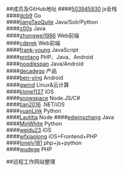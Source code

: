 ##成员及GitHub地址
####[503945930](https://github.com/503945930)            js全栈      
####[dcb9](https://github.com/dcb9)                 Go            
####[jiangTaoQuite](https://github.com/jiangTaoQuite)        Java/Solr/Python    
####[z00s](https://github.com/z00s)                 Java                 
####[zhongwei1986](https://github.com/zhongwei1986)         Web前端         
####[cderek](https://github.com/cderek)               Web前端        
####[frank-young](https://github.com/frank-young)          JavaScript        
####[protang](https://github.com/protang)              PHP、Java、Android    
####[noodlespan](https://github.com/noodlespan)           Java/Android  
####[decadego](https://github.com/decadego)             产品  
####[ben-ying](https://github.com/ben-ying)             Android   
####[gwind](https://github.com/gwind)                Linux&云计算     
####[klone1127](https://github.com/klone1127)            iOS  
####[snowspace](https://github.com/snowspace)            Node.JS/C#  
####[tian2016](https://github.com/tian2016)             .NET/iOS  
####[yuanLink](https://github.com/yuanLink)             Python   
####[Lautitia](https://github.com/Lautitia)             Node 
####[edwinszhang](https://github.com/edwinszhang)          Java  
####[MinWhite](https://github.com/MinWhite)             Python  
####[weidu23](https://github.com/weidu23)              iOS  
####[wfxiaolong](https://github.com/wfxiaolong)           iOS+Frontend+PHP   
####[lonely181](https://github.com/lonely181)            php+js+python        
####[wudege](https://github.com/wudege)               PHP  


##远程工作网站整理


